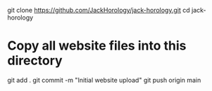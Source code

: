 git clone https://github.com/JackHorology/jack-horology.git
cd jack-horology
# Copy all website files into this directory
git add .
git commit -m "Initial website upload"
git push origin main
